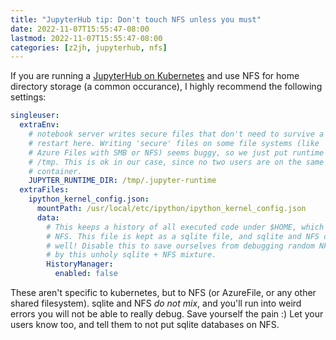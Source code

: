 ```yaml
---
title: "JupyterHub tip: Don't touch NFS unless you must"
date: 2022-11-07T15:55:47-08:00
lastmod: 2022-11-07T15:55:47-08:00
categories: [z2jh, jupyterhub, nfs]
---
```


If you are running a [JupyterHub on Kubernetes](https://z2jh.jupyter.org) and
use NFS for home directory storage (a common occurance), I highly recommend the
following settings:

```yaml
singleuser:
  extraEnv:
    # notebook server writes secure files that don't need to survive a
    # restart here. Writing 'secure' files on some file systems (like
    # Azure Files with SMB or NFS) seems buggy, so we just put runtime dir on
    # /tmp. This is ok in our case, since no two users are on the same
    # container.
    JUPYTER_RUNTIME_DIR: /tmp/.jupyter-runtime
  extraFiles:
    ipython_kernel_config.json:
      mountPath: /usr/local/etc/ipython/ipython_kernel_config.json
      data:
        # This keeps a history of all executed code under $HOME, which is almost always on
        # NFS. This file is kept as a sqlite file, and sqlite and NFS do not go together very
        # well! Disable this to save ourselves from debugging random NFS oddities that are caused
        # by this unholy sqlite + NFS mixture.
        HistoryManager:
          enabled: false
```

These aren't specific to kubernetes, but to NFS (or AzureFile, or any other shared
filesystem). sqlite and NFS *do not mix*, and you'll run into weird errors you will not
be able to really debug. Save yourself the pain :) Let your users know too, and tell them to
not put sqlite databases on NFS.

